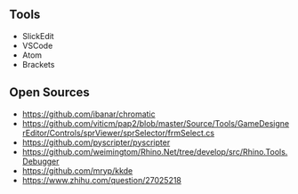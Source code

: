 ## Tools  
* SlickEdit  
* VSCode  
* Atom  
* Brackets  

## Open Sources  
* https://github.com/ibanar/chromatic  
* https://github.com/viticm/pap2/blob/master/Source/Tools/GameDesignerEditor/Controls/sprViewer/sprSelector/frmSelect.cs  
* https://github.com/pyscripter/pyscripter  
* https://github.com/weimingtom/Rhino.Net/tree/develop/src/Rhino.Tools.Debugger  
* https://github.com/mryp/kkde  
* https://www.zhihu.com/question/27025218  
